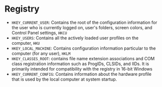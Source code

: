 # Registry
- `HKEY_CURRENT_USER`: Contains the root of the configuration information for the user who is currently logged on,  user's folders, screen colors, and Control Panel settings, `HKCU`
- `HKEY_USERS`: Contains all the actively loaded user profiles on the computer, `HKU`
- `HKEY_LOCAL_MACHINE`: Contains configuration information particular to the computer (for any user), `HKLM`
- `HKEY_CLASSES_ROOT`:  contains file name extension associations and COM class registration information such as ProgIDs, CLSIDs, and IIDs. It is primarily intended for compatibility with the registry in 16-bit Windows
- `HKEY_CURRENT_CONFIG`: Contains information about the hardware profile that is used by the local computer at system startup. 
